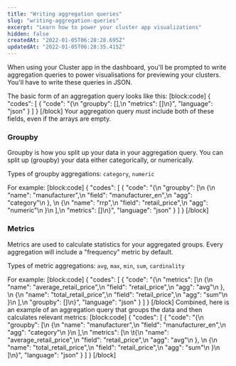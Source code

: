 ```yaml
---
title: "Writing aggregation queries"
slug: "writing-aggregation-queries"
excerpt: "Learn how to power your cluster app visualizations"
hidden: false
createdAt: "2022-01-05T06:28:28.695Z"
updatedAt: "2022-01-05T06:28:35.415Z"
---
```

When using your Cluster app in the dashboard, you'll be prompted to write aggregation queries to power visualisations for previewing your clusters. You'll have to write these queries in JSON.

The basic form of an aggregation query looks like this:
[block:code]
{
  "codes": [
    {
      "code": "{\n \"groupby\": [],\n \"metrics\": []\n}",
      "language": "json"
    }
  ]
}
[/block]
Your aggregation query *must* include both of these fields, even if the arrays are empty.

### Groupby

Groupby is how you split up your data in your aggregation query. You can split up (groupby) your data either categorically, or numerically.

Types of groupby aggregations: `category`, `numeric`

For example:
[block:code]
{
  "codes": [
    {
      "code": "{\n \"groupby\": [\n   {\n     \"name\": \"manufacturer\",\n     \"field\": \"manufacturer_en\",\n     \"agg\": \"category\"\n   }, \n   {\n     \"name\": \"rrp\",\n     \"field\": \"retail_price\",\n     \"agg\": \"numeric\"\n   }\n  ],\n  \"metrics\": []\n}",
      "language": "json"
    }
  ]
}
[/block]
### Metrics

Metrics are used to calculate statistics for your aggregated groups. Every aggregation will include a "frequency" metric by default.

Types of metric aggregations: `avg`, `max`, `min`, `sum`, `cardinality`

For example:
[block:code]
{
  "codes": [
    {
      "code": "{\n \"metrics\": [\n   {\n     \"name\": \"average_retail_price\",\n     \"field\": \"retail_price\",\n     \"agg\": \"avg\"\n   }, \n   {\n     \"name\": \"total_retail_price\",\n     \"field\": \"retail_price\",\n     \"agg\": \"sum\"\n   }\n  ],\n  \"groupby\": []\n}",
      "language": "json"
    }
  ]
}
[/block]
Combined, here is an example of an aggregation query that groups the data and then calculates relevant metrics:
[block:code]
{
  "codes": [
    {
      "code": "{\n \"groupby\": [\n   {\n     \"name\": \"manufacturer\",\n     \"field\": \"manufacturer_en\",\n     \"agg\": \"category\"\n   }\n  ],\n  \"metrics\": [\n  \t{\n      \"name\": \"average_retail_price\",\n      \"field\": \"retail_price\",\n      \"agg\": \"avg\"\n    }, \n    {\n      \"name\": \"total_retail_price\",\n      \"field\": \"retail_price\",\n      \"agg\": \"sum\"\n    }\n  ]\n}",
      "language": "json"
    }
  ]
}
[/block]